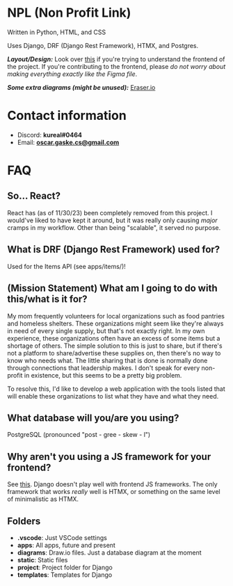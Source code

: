 # NPL (Non Profit Link)

Written in Python, HTML, and CSS

Uses Django, DRF (Django Rest Framework), HTMX, and Postgres.

**_Layout/Design:_** Look over [this](https://www.figma.com/file/pKaku2N7xVPbCGQb1p6LIJ/NPL?type=design&node-id=0-1&mode=design&t=mc7YWpRIbtvPRkHG-11) if you're trying to understand the frontend of the project. If you're contributing to the frontend, please _do not worry about making everything exactly like the Figma file_.

**_Some extra diagrams (might be unused):_** [Eraser.io](https://app.eraser.io/invite/CMPmi4yayzi3WI2kI1DS)

# Contact information

- Discord: **kureal#0464**
- Email: **oscar.gaske.cs@gmail.com**

# FAQ

## So... React?

React has (as of 11/30/23) been completely removed from this project. I would've liked to have kept it around, but it was really only causing _major_ cramps in my workflow. Other than being "scalable", it served no purpose.

## What is DRF (Django Rest Framework) used for?

Used for the Items API (see apps/items/)!

## (Mission Statement) What am I going to do with this/what is it for?

My mom frequently volunteers for local organizations such as food pantries and homeless shelters. These organizations might seem like they're always in need of every single supply, but that's not exactly right. In my own experience, these organizations often have an excess of some items but a shortage of others. The simple solution to this is just to share, but if there's not a platform to share/advertise these supplies on, then there's no way to know who needs what. The little sharing that is done is normally done through connections that leadership makes. I don't speak for every non-profit in existence, but this seems to be a pretty big problem.

To resolve this, I'd like to develop a web application with the tools listed that will enable these organizations to list what they have and what they need.

## What database will you/are you using?

PostgreSQL (pronounced "post - gree - skew - l")

## Why aren't you using a JS framework for your frontend?

See [this](#so-react). Django doesn't play well with frontend JS frameworks. The only framework that works _really_ well is HTMX, or something on the same level of minimalistic as HTMX.

## Folders

- **.vscode**: Just VSCode settings
- **apps**: All apps, future and present
- **diagrams**: Draw.io files. Just a database diagram at the moment
- **static**: Static files
- **project**: Project folder for Django
- **templates**: Templates for Django

